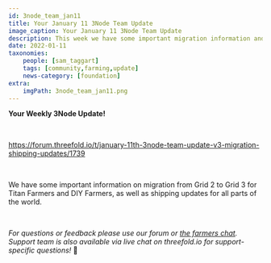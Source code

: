 ```yaml
---
id: 3node_team_jan11
title: Your January 11 3Node Team Update
image_caption: Your January 11 3Node Team Update
description: This week we have some important migration information and shipping updates!
date: 2022-01-11
taxonomies:
    people: [sam_taggart]
    tags: [community,farming,update]
    news-category: [foundation]
extra:
    imgPath: 3node_team_jan11.png
---
```


**Your Weekly 3Node Update!**

<br/>

https://forum.threefold.io/t/january-11th-3node-team-update-v3-migration-shipping-updates/1739

<br/>

We have some important information on migration from Grid 2 to Grid 3 for Titan Farmers and DIY Farmers, as well as shipping updates for all parts of the world.

<br/>

*For questions or feedback please use our forum or [the farmers chat](https://t.me/threefoldfarmers). Support team is also available via live chat on threefold.io for support-specific questions!* 🙏